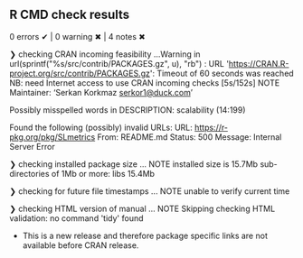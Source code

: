 ## R CMD check results

0 errors ✔ | 0 warning ✖ | 4 notes ✖

❯ checking CRAN incoming feasibility ...Warning in url(sprintf("%s/src/contrib/PACKAGES.gz", u), "rb") :
    URL 'https://CRAN.R-project.org/src/contrib/PACKAGES.gz': Timeout of 60 seconds was reached
  NB: need Internet access to use CRAN incoming checks
   [5s/152s] NOTE
  Maintainer: ‘Serkan Korkmaz <serkor1@duck.com>’
  
  Possibly misspelled words in DESCRIPTION:
    scalability (14:199)
  
  Found the following (possibly) invalid URLs:
    URL: https://r-pkg.org/pkg/SLmetrics
      From: README.md
      Status: 500
      Message: Internal Server Error

❯ checking installed package size ... NOTE
    installed size is 15.7Mb
    sub-directories of 1Mb or more:
      libs  15.4Mb

❯ checking for future file timestamps ... NOTE
  unable to verify current time

❯ checking HTML version of manual ... NOTE
  Skipping checking HTML validation: no command 'tidy' found


* This is a new release and therefore package specific links are not available before CRAN release.
